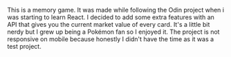 This is a memory game. It was made while following the Odin project when i was starting to learn React.
I decided to add some extra features with an API that gives you the current market value of every card.
It's a little bit nerdy but I grew up being a Pokémon fan so I enjoyed it. 
The project is not responsive on mobile because honestly I didn't have the time as it was a test project. 
